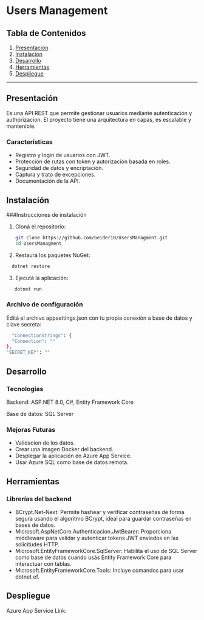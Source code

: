 # Users Management

## Tabla de Contenidos  
1. [Presentación](#presentación)  
2. [Instalación](#instalación)  
3. [Desarrollo](#desarrollo)  
4. [Herramientas](#herramientas)  
5. [Despliegue](#despliegue)  

---

## Presentación

Es una API REST que permite gestionar usuarios mediante autenticación y authorizacion. El proyecto tiene una arquitectura en capas, es escalable y mantenible.

### Características
- Registro y login de usuarios con JWT.
- Protección de rutas con token y autorización basada en roles.
- Seguridad de datos y encriptación.
- Captura y trato de excepciones.
- Documentación de la API.


##  Instalación

###Instrucciones de instalación

1. Cloná el repositorio:
   ```bash
   git clone https://github.com/Geider10/UsersManagment.git
   cd UsersManagment
   ```
2. Restaurá los paquetes NuGet:
```bash
  dotnet restore
```
3. Ejecutá la aplicación:
```bash
   dotnet run
```
### Archivo de configuración
Editá el archivo appsettings.json con tu propia conexión a base de datos y clave secreta:
```bash
  "ConnectionStrings": {
  "Connection": ""
},
"SECRET_KEY": ""
```

## Desarrollo
### Tecnologías
Backend: ASP.NET 8.0, C#, Entity Framework Core

Base de datos: SQL Server

### Mejoras Futuras
- Validacion de los datos.
- Crear una imagen Docker del backend.
- Desplegar la aplicación en Azure App Service.
- Usar Azure SQL como base de datos remota.

## Herramientas
### Librerías del backend
- BCrypt.Net-Next: Permite hashear y verificar contraseñas de forma segura usando el algoritmo BCrypt, ideal para guardar contraseñas en bases de datos.
- Microsoft.AspNetCore.Authenticacion.JwtBearer: Proporciona middleware para validar y autenticar tokens JWT enviados en las solicitudes HTTP.
- Microsoft.EntityFrameworkCore.SqlServer: Habilita el uso de SQL Server como base de datos cuando usás Entity Framework Core para interactuar con tablas.
- Microsoft.EntityFrameworkCore.Tools: Incluye comandos para usar dotnet ef.

## Despliegue
Azure App Service
Link: 
